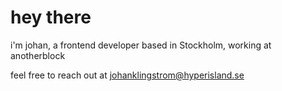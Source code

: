 # hey there
i'm johan, a frontend developer based in Stockholm, working at anotherblock

feel free to reach out at johanklingstrom@hyperisland.se
